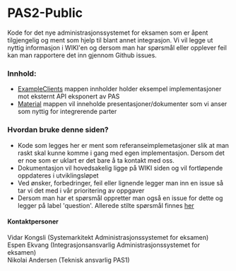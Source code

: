 # PAS2-Public
Kode for det nye administrasjonssystemet for eksamen som er åpent tilgjengelig og ment som hjelp til blant annet integrasjon.
Vi vil legge ut nyttig informasjon i WIKI'en og dersom man har spørsmål eller opplever feil kan man rapportere det inn gjennom Github issues.

### Innhold:
- [ExampleClients](ExampleClients) mappen innholder holder eksempel implementasjoner mot eksternt API eksponert av PAS
- [Material](Material) mappen vil inneholde presentasjoner/dokumenter som vi anser som nyttig for integrerende parter

### Hvordan bruke denne siden?
- Kode som legges her er ment som referanseimplemetasjoner slik at man raskt skal kunne komme i gang med egen implementasjon. Dersom det er noe som er uklart er det bare å ta kontakt med oss.
- Dokumentasjon vil hovedsakelig ligge på WIKI siden og vil fortløpende oppdateres i utviklingsløpet
- Ved ønsker, forbedringer, feil eller lignende legger man inn en issue så tar vi det med i vår prioritering av oppgaver
- Dersom man har et spørsmål oppretter man også en issue for dette og legger på label 'question'. Allerede stilte spørsmål finnes [her](https://github.com/Utdanningsdirektoratet/PAS2-Public/issues?q=is%3Aquestion+is%3Aissue)

#### Kontaktpersoner
Vidar Kongsli (Systemarkitekt Administrasjonssystemet for eksamen)<br/>
Espen Ekvang (Integrasjonsansvarlig Administrasjonssystemet for eksamen) <br/>
Nikolai Andersen (Teknisk ansvarlig PAS1)
